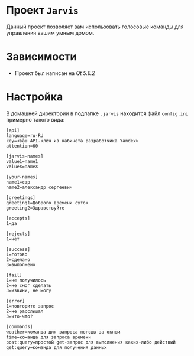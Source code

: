 # Проект `Jarvis`

Данный проект позволяет вам использовать голосовые команды для управления вашим умным домом.

# Зависимости

* Проект был написан на *Qt 5.6.2*

# Настройка

В домашней директории в подпапке `.jarvis` находится файл `config.ini` примерно такого вида:

	[api]
	language=ru-RU
	key=<ваш API-ключ из кабинета разработчика Yandex>
	attention=60

	[jarvis-names]
	value1=name1
	valueX=nameX

	[your-names]
	name1=сэр
	name2=александр сергеевич

	[greetings]
	greeting1=Доброго времени суток
	greeting2=Здравствуйте

	[accepts]
	1=да

	[rejects]
	1=нет

	[success]
	1=готово
	2=сделано
	3=выполнено

	[fail]
	1=не получилось
	2=не смог сделать
	3=извини, не могу

	[error]
	1=повторите запрос
	2=не расслышал
	3=что-что?
	
	[commands]
	weather=команда для запроса погоды за окном
	time=команда для запроса времени
	post:query=простой get-запрос для выполнения каких-либо действий
	get:query=команда для получения данных
